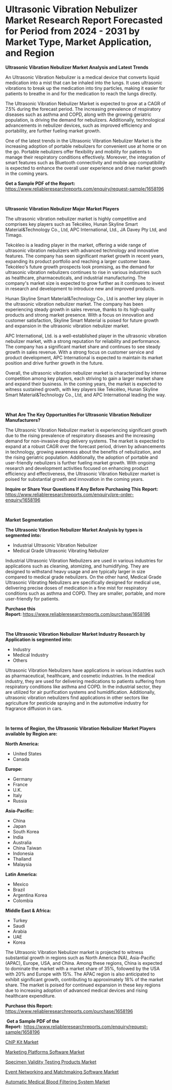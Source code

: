 <p><h1>Ultrasonic Vibration Nebulizer Market Research Report Forecasted for Period from 2024 -  2031 by Market Type, Market Application, and Region</h1></p><p><strong>Ultrasonic Vibration Nebulizer Market Analysis and Latest Trends</strong></p>
<p><p>An Ultrasonic Vibration Nebulizer is a medical device that converts liquid medication into a mist that can be inhaled into the lungs. It uses ultrasonic vibrations to break up the medication into tiny particles, making it easier for patients to breathe in and for the medication to reach the lungs directly.</p><p>The Ultrasonic Vibration Nebulizer Market is expected to grow at a CAGR of 7.5% during the forecast period. The increasing prevalence of respiratory diseases such as asthma and COPD, along with the growing geriatric population, is driving the demand for nebulizers. Additionally, technological advancements in nebulizer devices, such as improved efficiency and portability, are further fueling market growth.</p><p>One of the latest trends in the Ultrasonic Vibration Nebulizer Market is the increasing adoption of portable nebulizers for convenient use at home or on the go. Portable nebulizers offer flexibility and mobility for patients to manage their respiratory conditions effectively. Moreover, the integration of smart features such as Bluetooth connectivity and mobile app compatibility is expected to enhance the overall user experience and drive market growth in the coming years.</p></p>
<p><strong>Get a Sample PDF of the Report:&nbsp;</strong> <a href="https://www.reliableresearchreports.com/enquiry/request-sample/1658196">https://www.reliableresearchreports.com/enquiry/request-sample/1658196</a></p>
<p>&nbsp;</p>
<p><strong>Ultrasonic Vibration Nebulizer Major Market Players</strong></p>
<p><p>The ultrasonic vibration nebulizer market is highly competitive and comprises key players such as Tekcèleo, Hunan Skyline Smart Material&Technology Co., Ltd, APC International, Ltd., JA Davey Pty Ltd, and Timago. </p><p>Tekcèleo is a leading player in the market, offering a wide range of ultrasonic vibration nebulizers with advanced technology and innovative features. The company has seen significant market growth in recent years, expanding its product portfolio and reaching a larger customer base. Tekcèleo's future growth prospects look promising, as the demand for ultrasonic vibration nebulizers continues to rise in various industries such as healthcare, pharmaceuticals, and industrial manufacturing. The company's market size is expected to grow further as it continues to invest in research and development to introduce new and improved products.</p><p>Hunan Skyline Smart Material&Technology Co., Ltd is another key player in the ultrasonic vibration nebulizer market. The company has been experiencing steady growth in sales revenue, thanks to its high-quality products and strong market presence. With a focus on innovation and customer satisfaction, Skyline Smart Material is poised for future growth and expansion in the ultrasonic vibration nebulizer market.</p><p>APC International, Ltd. is a well-established player in the ultrasonic vibration nebulizer market, with a strong reputation for reliability and performance. The company has a significant market share and continues to see steady growth in sales revenue. With a strong focus on customer service and product development, APC International is expected to maintain its market position and drive further growth in the future.</p><p>Overall, the ultrasonic vibration nebulizer market is characterized by intense competition among key players, each striving to gain a larger market share and expand their business. In the coming years, the market is expected to witness sustained growth, with key players like Tekcèleo, Hunan Skyline Smart Material&Technology Co., Ltd, and APC International leading the way.</p></p>
<p>&nbsp;</p>
<p><strong>What Are The Key Opportunities For Ultrasonic Vibration Nebulizer Manufacturers?</strong></p>
<p><p>The Ultrasonic Vibration Nebulizer market is experiencing significant growth due to the rising prevalence of respiratory diseases and the increasing demand for non-invasive drug delivery systems. The market is expected to expand at a robust CAGR over the forecast period, driven by advancements in technology, growing awareness about the benefits of nebulization, and the rising geriatric population. Additionally, the adoption of portable and user-friendly nebulizers is further fueling market growth. With ongoing research and development activities focused on enhancing product efficiency and effectiveness, the Ultrasonic Vibration Nebulizer market is poised for substantial growth and innovation in the coming years.</p></p>
<p><strong>Inquire or Share Your Questions If Any Before Purchasing This Report:</strong> <a href="https://www.reliableresearchreports.com/enquiry/pre-order-enquiry/1658196">https://www.reliableresearchreports.com/enquiry/pre-order-enquiry/1658196</a></p>
<p>&nbsp;</p>
<p><strong>Market Segmentation</strong></p>
<p><strong>The Ultrasonic Vibration Nebulizer Market Analysis by types is segmented into:</strong></p>
<p><ul><li>Industrial Ultrasonic Vibration Nebulizer</li><li>Medical Grade Ultrasonic Vibrating Nebulizer</li></ul></p>
<p><p>Industrial Ultrasonic Vibration Nebulizers are used in various industries for applications such as cleaning, atomizing, and humidifying. They are designed to withstand heavy usage and are typically larger in size compared to medical grade nebulizers. On the other hand, Medical Grade Ultrasonic Vibrating Nebulizers are specifically designed for medical use, delivering precise doses of medication in a fine mist for respiratory conditions such as asthma and COPD. They are smaller, portable, and more user-friendly for patients.</p></p>
<p><strong>Purchase this Report:&nbsp;</strong><a href="https://www.reliableresearchreports.com/purchase/1658196">https://www.reliableresearchreports.com/purchase/1658196</a></p>
<p>&nbsp;</p>
<p><strong>The Ultrasonic Vibration Nebulizer Market Industry Research by Application is segmented into:</strong></p>
<p><ul><li>Industry</li><li>Medical Industry</li><li>Others</li></ul></p>
<p><p>Ultrasonic Vibration Nebulizers have applications in various industries such as pharmaceutical, healthcare, and cosmetic industries. In the medical industry, they are used for delivering medications to patients suffering from respiratory conditions like asthma and COPD. In the industrial sector, they are utilized for air purification systems and humidification. Additionally, ultrasonic vibration nebulizers find applications in other sectors like agriculture for pesticide spraying and in the automotive industry for fragrance diffusion in cars.</p></p>
<p>&nbsp;</p>
<p><strong>In terms of Region, the Ultrasonic Vibration Nebulizer Market Players available by Region are:</strong></p>
<p>
    <p> <strong> North America: </strong>
        <ul>
            <li>United States</li>
            <li>Canada</li>
        </ul>
        </p> 
    <p> <strong> Europe: </strong>
        <ul>
            <li>Germany</li>
            <li>France</li>
            <li>U.K.</li>
            <li>Italy</li>
            <li>Russia</li>
        </ul>
        </p> 
    <p> <strong> Asia-Pacific: </strong>
        <ul>
            <li>China</li>
            <li>Japan</li>
            <li>South Korea</li>
            <li>India</li>
            <li>Australia</li>
            <li>China Taiwan</li>
            <li>Indonesia</li>
            <li>Thailand</li>
            <li>Malaysia</li>
        </ul>
        </p> 
    <p> <strong> Latin America: </strong>
        <ul>
            <li>Mexico</li>
            <li>Brazil</li>
            <li>Argentina Korea</li>
            <li>Colombia</li>
        </ul>
        </p> 
    <p> <strong> Middle East & Africa: </strong>
        <ul>
            <li>Turkey</li>
            <li>Saudi</li>
            <li>Arabia</li>
            <li>UAE</li>
            <li>Korea</li>
        </ul>
    </p>
    </p>
<p><p>The Ultrasonic Vibration Nebulizer market is projected to witness substantial growth in regions such as North America (NA), Asia-Pacific (APAC), Europe, USA, and China. Among these regions, China is expected to dominate the market with a market share of 35%, followed by the USA with 20% and Europe with 15%. The APAC region is also anticipated to exhibit significant growth, contributing to approximately 18% of the market share. The market is poised for continued expansion in these key regions due to increasing adoption of advanced medical devices and rising healthcare expenditure.</p></p>
<p><strong>Purchase this Report: </strong><a href="https://www.reliableresearchreports.com/purchase/1658196">https://www.reliableresearchreports.com/purchase/1658196</a></p>
<p>&nbsp;<strong>Get a Sample PDF of the Report:&nbsp;&nbsp;</strong><a href="https://www.reliableresearchreports.com/enquiry/request-sample/1658196">https://www.reliableresearchreports.com/enquiry/request-sample/1658196</a></p>
<p><strong></strong></p>
<p><p><a href="https://medium.com/@emilywest91/chip-kit-market-insights-into-market-cagr-market-trends-and-growth-strategies-f9cc8cb9047a">ChIP Kit Market</a></p><p><a href="https://github.com/GroverBarry/Market-Research-Report-List-3/blob/main/marketing-platforms-software-market.md">Marketing Platforms Software Market</a></p><p><a href="https://medium.com/@frankpeters35/decoding-specimen-validity-testing-products-market-metrics-market-share-trends-and-growth-0755875b85eb">Specimen Validity Testing Products Market</a></p><p><a href="https://github.com/kathiaseamanalvaradovlprc2h/Market-Research-Report-List-1/blob/main/event-networking-and-matchmaking-software-market.md">Event Networking and Matchmaking Software Market</a></p><p><a href="https://medium.com/@emilywest91/automatic-medical-blood-filtering-system-market-analysis-its-cagr-market-segmentation-and-global-89135520f936">Automatic Medical Blood Filtering System Market</a></p></p>